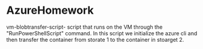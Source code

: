 # AzureHomework

vm-blobtransfer-script- script that runs on the VM through the "RunPowerShellScript" command.
In this script we initialize the azure cli and then transfer the container from storate 1 to the
container in stoarget 2.

